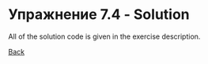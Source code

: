 # Упражнение 7.4 - Solution

All of the solution code is given in the exercise description.



[Back](ex7_4.md)
